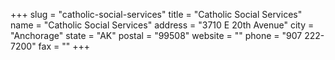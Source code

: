 +++
slug = "catholic-social-services"
title = "Catholic Social Services"
name = "Catholic Social Services"
address = "3710 E 20th Avenue"
city = "Anchorage"
state = "AK"
postal = "99508"
website = ""
phone = "907 222-7200"
fax = ""
+++

